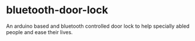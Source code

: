 # bluetooth-door-lock
An arduino based and bluetooth controlled door lock to help specially abled people and ease their lives.
